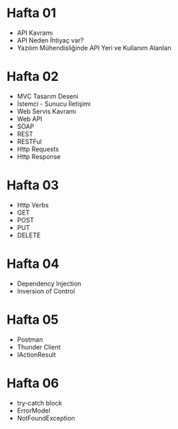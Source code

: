 # Hafta 01 
* API Kavramı
* API Neden İhtiyaç var?
* Yazılım Mühendisliğinde API Yeri ve Kullanım Alanları

# Hafta 02 

* MVC Tasarım Deseni 
* İstemci - Sunucu İletişimi 
* Web Servis Kavramı
* Web API 
* SOAP 
* REST
* RESTFul
* Http Requests
* Http Response

# Hafta 03 

* Http Verbs
* GET
* POST
* PUT
* DELETE

# Hafta 04 

* Dependency Injection
* Inversion of Control

# Hafta 05 

* Postman
* Thunder Client
* IActionResult

# Hafta 06 

* try-catch block
* ErrorModel
* NotFoundException
